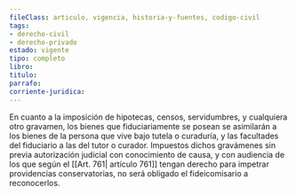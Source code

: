 ```yaml
---
fileClass: articulo, vigencia, historia-y-fuentes, codigo-civil
tags:
- derecho-civil
- derecho-privado
estado: vigente
tipo: completo
libro:
titulo:
parrafo:
corriente-juridica:
---
```

En cuanto a la imposición de hipotecas, censos, servidumbres, y cualquiera otro gravamen, los bienes que fiduciariamente se posean se asimilarán a los bienes de la persona que vive bajo tutela o curaduría, y las facultades del fiduciario a las del tutor o curador. Impuestos dichos gravámenes sin previa autorización judicial con conocimiento de causa, y con audiencia de los que según el [[Art. 761| artículo 761]] tengan derecho para impetrar providencias conservatorias, no será obligado el fideicomisario a reconocerlos.